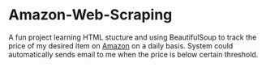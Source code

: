 # Amazon-Web-Scraping
A fun project learning HTML stucture and using BeautifulSoup to track the price of my desired item on [Amazon](https://www.amazon.com/) on a daily basis.
System could automatically sends email to me when the price is below certain threshold.
